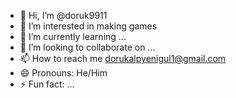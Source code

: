 - 👋 Hi, I’m @doruk9911
- 👀 I’m interested in making games
- 🌱 I’m currently learning ...
- 💞️ I’m looking to collaborate on ...
- 📫 How to reach me dorukalpyenigul1@gmail.com
- 😄 Pronouns: He/Him
- ⚡ Fun fact: ...

<!---
doruk9911/doruk9911 is a ✨ special ✨ repository because its `README.md` (this file) appears on your GitHub profile.
You can click the Preview link to take a look at your changes.
--->
